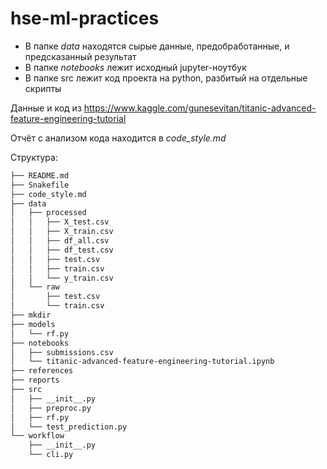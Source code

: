 # hse-ml-practices

* В папке *data* находятся сырые данные, предобработанные, и предсказанный результат
* В папке *notebooks*  лежит исходный jupyter-ноутбук
* В папке src лежит код проекта на python, разбитый на отдельные скрипты

Данные и код из https://www.kaggle.com/gunesevitan/titanic-advanced-feature-engineering-tutorial

Отчёт с анализом кода находится в *code_style.md*

Структура: 

```bash
├── README.md
├── Snakefile
├── code_style.md
├── data
│   ├── processed
│   │   ├── X_test.csv
│   │   ├── X_train.csv
│   │   ├── df_all.csv
│   │   ├── df_test.csv
│   │   ├── test.csv
│   │   ├── train.csv
│   │   └── y_train.csv
│   └── raw
│       ├── test.csv
│       └── train.csv
├── mkdir
├── models
│   └── rf.py
├── notebooks
│   ├── submissions.csv
│   └── titanic-advanced-feature-engineering-tutorial.ipynb
├── references
├── reports
├── src
│   ├── __init__.py
│   ├── preproc.py
│   ├── rf.py
│   └── test_prediction.py
└── workflow
    ├── __init__.py
    └── cli.py
```
